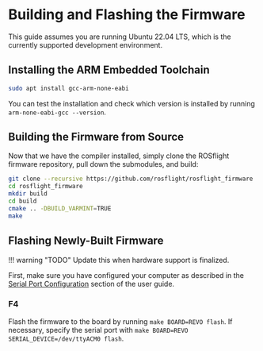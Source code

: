 # Building and Flashing the Firmware


This guide assumes you are running Ubuntu 22.04 LTS, which is the currently supported development environment.

## Installing the ARM Embedded Toolchain

``` bash
sudo apt install gcc-arm-none-eabi
```

You can test the installation and check which version is installed by running `arm-none-eabi-gcc --version`.

## Building the Firmware from Source

Now that we have the compiler installed, simply clone the ROSflight firmware repository, pull down the submodules, and build:

``` bash
git clone --recursive https://github.com/rosflight/rosflight_firmware
cd rosflight_firmware
mkdir build 
cd build 
cmake .. -DBUILD_VARMINT=TRUE
make
```

## Flashing Newly-Built Firmware

!!! warning "TODO"
Update this when hardware support is finalized.

First, make sure you have configured your computer as described in the [Serial Port Configuration](../../user-guide/concepts/flight-controller-setup.md#serial-port-configuration) section of the user guide.

### F4

Flash the firmware to the board by running `make BOARD=REVO flash`.
If necessary, specify the serial port with `make BOARD=REVO SERIAL_DEVICE=/dev/ttyACM0 flash`.
